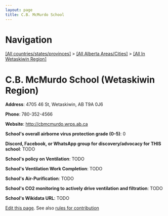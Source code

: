 ```yaml
---
layout: page
title: C.B. McMurdo School
---
```

# Navigation

[[All countries/states/provinces]](../../..) > [[All Alberta Areas/Cities]](../..) > [[All In Wetaskiwin Region]](..)

# C.B. McMurdo School (Wetaskiwin Region)

**Address**: 4705 46 St, Wetaskiwin, AB T9A 0J6

**Phone**: 780-352-4566

**Website**: <http://cbmcmurdo.wrps.ab.ca>

**School's overall airborne virus protection grade (0-5)**: 0

**Discord, Facebook, or WhatsApp group for discovery/advocacy for THIS school**: TODO

**School's policy on Ventilation**: TODO

**School's Ventilation Work Completion**: TODO

**School's Air-Purification**: TODO

**School's CO2 monitoring to actively drive ventilation and filtration**: TODO

**School's Wikidata URL**: TODO


[Edit this page](https://github.com/ventilate-schools/AB/edit/main/./Wetaskiwin_Region/C.B._McMurdo_School.md). See also [rules for contribution](../../../contribution-rules/)